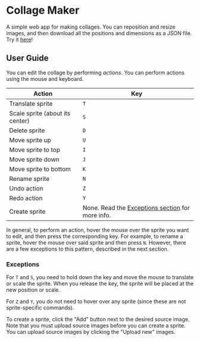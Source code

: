 # Collage Maker

A simple web app for making collages. You can reposition and resize images, and then download all the positions and dimensions as a JSON file. Try it [here](https://kylejlin.github.io/collage_maker)!

## User Guide

You can edit the collage by performing _actions_.
You can perform actions using the mouse and keyboard.

| **Action**                      | **Key**                                                         |
| ------------------------------- | --------------------------------------------------------------- |
| Translate sprite                | `T`                                                             |
| Scale sprite (about its center) | `S`                                                             |
| Delete sprite                   | `D`                                                             |
| Move sprite up                  | `U`                                                             |
| Move sprite to top              | `I`                                                             |
| Move sprite down                | `J`                                                             |
| Move sprite to bottom           | `K`                                                             |
| Rename sprite                   | `N`                                                             |
| Undo action                     | `Z`                                                             |
| Redo action                     | `Y`                                                             |
| Create sprite                   | None. Read the [Exceptions section](#exceptions) for more info. |

In general, to perform an action, hover the mouse over the sprite you want to edit, and then press the corresponding key.
For example, to rename a sprite, hover the mouse over said sprite and then press `N`.
However, there are a few exceptions to this pattern, described in the next section.

### Exceptions

For `T` and `S`, you need to hold down the key and move the mouse to translate or scale the sprite.
When you release the key, the sprite will be placed at the new position or scale.

For `Z` and `Y`, you do not need to hover over any sprite (since these are not sprite-specific commands).

To create a sprite, click the "Add" button next to the desired source image. Note that you must upload source images before you can create a sprite. You can upload source images by clicking the "Upload new" images.
